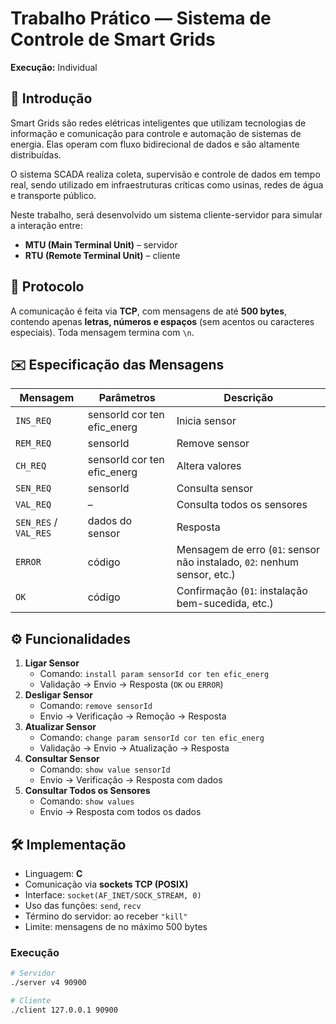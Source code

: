 # Trabalho Prático — Sistema de Controle de Smart Grids

**Execução:** Individual  

## 🧠 Introdução

Smart Grids são redes elétricas inteligentes que utilizam tecnologias de informação e comunicação para controle e automação de sistemas de energia. Elas operam com fluxo bidirecional de dados e são altamente distribuídas.

O sistema SCADA realiza coleta, supervisão e controle de dados em tempo real, sendo utilizado em infraestruturas críticas como usinas, redes de água e transporte público.

Neste trabalho, será desenvolvido um sistema cliente-servidor para simular a interação entre:
- **MTU (Main Terminal Unit)** – servidor
- **RTU (Remote Terminal Unit)** – cliente

## 📡 Protocolo

A comunicação é feita via **TCP**, com mensagens de até **500 bytes**, contendo apenas **letras, números e espaços** (sem acentos ou caracteres especiais). Toda mensagem termina com `\n`.

## ✉️ Especificação das Mensagens

| Mensagem | Parâmetros | Descrição |
|----------|------------|-----------|
| `INS_REQ` | sensorId cor ten efic_energ | Inicia sensor |
| `REM_REQ` | sensorId | Remove sensor |
| `CH_REQ` | sensorId cor ten efic_energ | Altera valores |
| `SEN_REQ` | sensorId | Consulta sensor |
| `VAL_REQ` | – | Consulta todos os sensores |
| `SEN_RES` / `VAL_RES` | dados do sensor | Resposta |
| `ERROR` | código | Mensagem de erro (`01`: sensor não instalado, `02`: nenhum sensor, etc.) |
| `OK` | código | Confirmação (`01`: instalação bem-sucedida, etc.) |

## ⚙️ Funcionalidades

1. **Ligar Sensor**
   - Comando: `install param sensorId cor ten efic_energ`
   - Validação → Envio → Resposta (`OK` ou `ERROR`)
2. **Desligar Sensor**
   - Comando: `remove sensorId`
   - Envio → Verificação → Remoção → Resposta
3. **Atualizar Sensor**
   - Comando: `change param sensorId cor ten efic_energ`
   - Validação → Envio → Atualização → Resposta
4. **Consultar Sensor**
   - Comando: `show value sensorId`
   - Envio → Verificação → Resposta com dados
5. **Consultar Todos os Sensores**
   - Comando: `show values`
   - Envio → Resposta com todos os dados

## 🛠️ Implementação

- Linguagem: **C**
- Comunicação via **sockets TCP (POSIX)**
- Interface: `socket(AF_INET/SOCK_STREAM, 0)`
- Uso das funções: `send`, `recv`
- Término do servidor: ao receber `"kill"`
- Limite: mensagens de no máximo 500 bytes

### Execução

```bash
# Servidor
./server v4 90900

# Cliente
./client 127.0.0.1 90900
